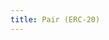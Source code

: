 ```yaml
---
title: Pair (ERC-20)
---
```


<ExternalRedirect href="https://docs.uniswap.org/protocol/V2/reference/smart-contracts/Pair-ERC-20" />
